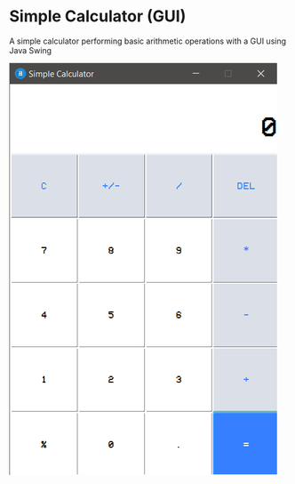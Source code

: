 # Simple Calculator (GUI)
A simple calculator performing basic arithmetic operations with a GUI using Java Swing

![alt text](https://github.com/AxZolotl/Simple-Calculator-GUI-/blob/main/SimpleCalculator.png?raw=true)
